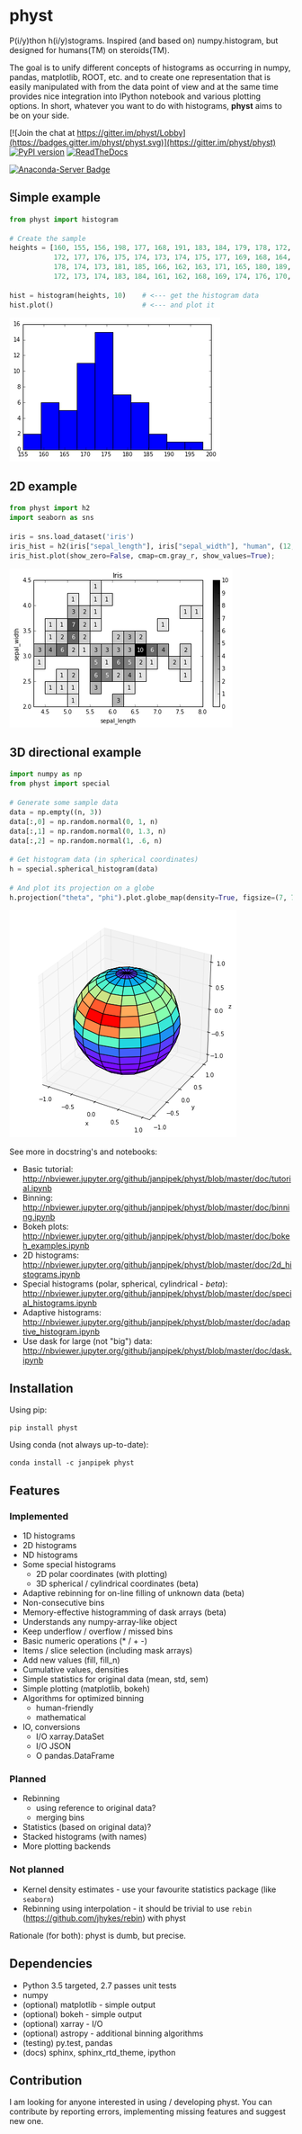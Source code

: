 # physt

P(i/y)thon h(i/y)stograms. Inspired (and based on) numpy.histogram, but designed for humans(TM) on steroids(TM).

The goal is to unify different concepts of histograms as occurring in numpy, pandas, matplotlib, ROOT, etc.
and to create one representation that is easily manipulated with from the data point of view and at the same time provides
nice integration into IPython notebook and various plotting options. In short, whatever you want to do with histograms,
**physt** aims to be on your side.

[![Join the chat at https://gitter.im/physt/Lobby](https://badges.gitter.im/physt/physt.svg)](https://gitter.im/physt/physt) [![PyPI version](https://badge.fury.io/py/physt.svg)](https://badge.fury.io/py/physt)
[![ReadTheDocs](https://readthedocs.org/projects/physt/badge/?version=latest)](http://physt.readthedocs.io/en/latest/)
<!-- [![Anaconda-Server Badge](https://anaconda.org/janpipek/physt/badges/version.svg)](https://anaconda.org/janpipek/physt) -->
[![Anaconda-Server Badge](https://anaconda.org/janpipek/physt/badges/license.svg)](https://anaconda.org/janpipek/physt)

## Simple example

```python
from physt import histogram

# Create the sample
heights = [160, 155, 156, 198, 177, 168, 191, 183, 184, 179, 178, 172, 173, 175,
           172, 177, 176, 175, 174, 173, 174, 175, 177, 169, 168, 164, 175, 188,
           178, 174, 173, 181, 185, 166, 162, 163, 171, 165, 180, 189, 166, 163,
           172, 173, 174, 183, 184, 161, 162, 168, 169, 174, 176, 170, 169, 165]

hist = histogram(heights, 10)    # <--- get the histogram data
hist.plot()                      # <--- and plot it
```

![Heights plot](doc/heights.png)

## 2D example

```python
from physt import h2
import seaborn as sns

iris = sns.load_dataset('iris')
iris_hist = h2(iris["sepal_length"], iris["sepal_width"], "human", (12, 7), name="Iris")
iris_hist.plot(show_zero=False, cmap=cm.gray_r, show_values=True);
```

![Iris 2D plot](doc/iris-2d.png)

## 3D directional example

```python
import numpy as np
from physt import special

# Generate some sample data 
data = np.empty((n, 3))
data[:,0] = np.random.normal(0, 1, n)
data[:,1] = np.random.normal(0, 1.3, n)
data[:,2] = np.random.normal(1, .6, n)

# Get histogram data (in spherical coordinates)
h = special.spherical_histogram(data)                 

# And plot its projection on a globe
h.projection("theta", "phi").plot.globe_map(density=True, figsize=(7, 7), cmap="rainbow")   
```

![Directional 3D plot](doc/globe.png)

See more in docstring's and notebooks:

- Basic tutorial: <http://nbviewer.jupyter.org/github/janpipek/physt/blob/master/doc/tutorial.ipynb>
- Binning: <http://nbviewer.jupyter.org/github/janpipek/physt/blob/master/doc/binning.ipynb>
- Bokeh plots: <http://nbviewer.jupyter.org/github/janpipek/physt/blob/master/doc/bokeh_examples.ipynb>
- 2D histograms: <http://nbviewer.jupyter.org/github/janpipek/physt/blob/master/doc/2d_histograms.ipynb>
- Special histograms (polar, spherical, cylindrical - *beta*): <http://nbviewer.jupyter.org/github/janpipek/physt/blob/master/doc/special_histograms.ipynb>
- Adaptive histograms: <http://nbviewer.jupyter.org/github/janpipek/physt/blob/master/doc/adaptive_histogram.ipynb>
- Use dask for large (not "big") data: <http://nbviewer.jupyter.org/github/janpipek/physt/blob/master/doc/dask.ipynb>

## Installation

Using pip:

`pip install physt`

Using conda (not always up-to-date):

`conda install -c janpipek physt`

## Features

### Implemented

* 1D histograms
* 2D histograms
* ND histograms
* Some special histograms
  - 2D polar coordinates (with plotting)
  - 3D spherical / cylindrical coordinates (beta)
* Adaptive rebinning for on-line filling of unknown data (beta)
* Non-consecutive bins
* Memory-effective histogramming of dask arrays (beta)
* Understands any numpy-array-like object
* Keep underflow / overflow / missed bins
* Basic numeric operations (* / + -)
* Items / slice selection (including mask arrays)
* Add new values (fill, fill_n)
* Cumulative values, densities
* Simple statistics for original data (mean, std, sem)
* Simple plotting (matplotlib, bokeh)
* Algorithms for optimized binning
  - human-friendly
  - mathematical
* IO, conversions
  - I/O xarray.DataSet
  - I/O JSON
  - O pandas.DataFrame

### Planned
* Rebinning
  - using reference to original data?
  - merging bins
* Statistics (based on original data)?
* Stacked histograms (with names)
* More plotting backends

### Not planned
* Kernel density estimates - use your favourite statistics package (like `seaborn`)
* Rebinning using interpolation - it should be trivial to use `rebin` (<https://github.com/jhykes/rebin>) with physt

Rationale (for both): physt is dumb, but precise.

## Dependencies

- Python 3.5 targeted, 2.7 passes unit tests
- numpy
- (optional) matplotlib - simple output
- (optional) bokeh - simple output
- (optional) xarray - I/O
- (optional) astropy - additional binning algorithms
- (testing) py.test, pandas
- (docs) sphinx, sphinx_rtd_theme, ipython

## Contribution

I am looking for anyone interested in using / developing physt. You can contribute by reporting errors, implementing missing features and suggest new one.
